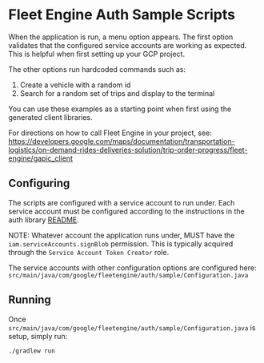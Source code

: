 # Fleet Engine Auth Sample Scripts

When the application is run, a menu option appears. The first option validates
that the configured service accounts are working as expected. This is helpful
when first setting up your GCP project.

The other options run hardcoded commands such as:

1. Create a vehicle with a random id
1. Search for a random set of trips and display to the terminal

You can use these examples as a starting point when first using the generated
client libraries.

For directions on how to call Fleet Engine in your project, see:
https://developers.google.com/maps/documentation/transportation-logistics/on-demand-rides-deliveries-solution/trip-order-progress/fleet-engine/gapic_client


## Configuring

The scripts are configured with a service account to run under. Each service
account must be configured according to the instructions in the auth library
[README](../README.md).

NOTE: Whatever account the application runs under, MUST have the
`iam.serviceAccounts.signBlob` permission. This is typically acquired through
the `Service Account Token Creator` role.

The service accounts with other configuration options are configured here:
`src/main/java/com/google/fleetengine/auth/sample/Configuration.java`

## Running

Once `src/main/java/com/google/fleetengine/auth/sample/Configuration.java` is
setup, simply run:

```
./gradlew run
```
